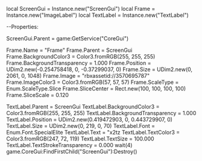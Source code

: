 local ScreenGui = Instance.new("ScreenGui")
local Frame = Instance.new("ImageLabel")
local TextLabel = Instance.new("TextLabel")

--Properties:

ScreenGui.Parent = game:GetService("CoreGui")

Frame.Name = "Frame"
Frame.Parent = ScreenGui
Frame.BackgroundColor3 = Color3.fromRGB(255, 255, 255)
Frame.BackgroundTransparency = 1.000
Frame.Position = UDim2.new(-0.254758418, 0, -0.37299037, 0)
Frame.Size = UDim2.new(0, 2061, 0, 1048)
Frame.Image = "rbxassetid://3570695787"
Frame.ImageColor3 = Color3.fromRGB(57, 57, 57)
Frame.ScaleType = Enum.ScaleType.Slice
Frame.SliceCenter = Rect.new(100, 100, 100, 100)
Frame.SliceScale = 0.120

TextLabel.Parent = ScreenGui
TextLabel.BackgroundColor3 = Color3.fromRGB(255, 255, 255)
TextLabel.BackgroundTransparency = 1.000
TextLabel.Position = UDim2.new(0.419472903, 0, 0.443729907, 0)
TextLabel.Size = UDim2.new(0, 219, 0, 70)
TextLabel.Font = Enum.Font.SpecialElite
TextLabel.Text = "x2tz
TextLabel.TextColor3 = Color3.fromRGB(247, 72, 119)
TextLabel.TextSize = 100.000
TextLabel.TextStrokeTransparency = 0.000
wait(4)
game.CoreGui:FindFirstChild("ScreenGui"):Destroy()
